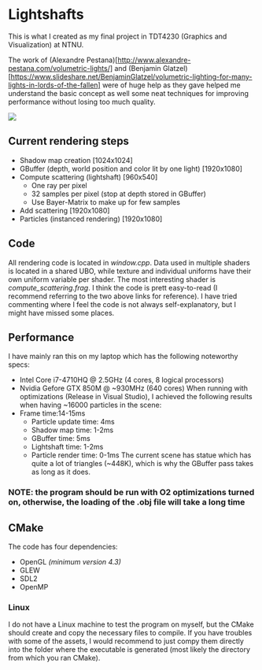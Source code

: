 # Lightshafts
This is what I created as my final project in TDT4230 (Graphics and Visualization) at NTNU.

The work of (Alexandre Pestana)[http://www.alexandre-pestana.com/volumetric-lights/] and (Benjamin Glatzel)[https://www.slideshare.net/BenjaminGlatzel/volumetric-lighting-for-many-lights-in-lords-of-the-fallen] were of huge help as they gave helped me understand the basic concept as well some neat techniques for improving performance without losing too much quality.

![](https://i.imgur.com/SkOWMLh.png)

## Current rendering steps
- Shadow map creation [1024x1024]
- GBuffer (depth, world position and color lit by one light) [1920x1080]
- Compute scattering (lightshaft) [960x540]
  - One ray per pixel
  - 32 samples per pixel (stop at depth stored in GBuffer)
  - Use Bayer-Matrix to make up for few samples
- Add scattering [1920x1080]
- Particles (instanced rendering) [1920x1080]

## Code
All rendering code is located in *window.cpp*. Data used in multiple shaders is located in a shared UBO, while texture and individual uniforms have their own uniform variable per shader. The most interesting shader is *compute_scattering.frag*. I think the code is prett easy-to-read (I recommend referring to the two above links for reference). I have tried commenting where I feel the code is not always self-explanatory, but I might have missed some places.

## Performance
I have mainly ran this on my laptop which has the following noteworthy specs:
- Intel Core i7-4710HQ @ 2.5GHz (4 cores, 8 logical processors)
- Nvidia Gefore GTX 850M @ ~930MHz (640 cores)
When running with optimizations (Release in Visual Studio), I achieved the following results when having ~16000 particles in the scene:
- Frame time:14-15ms
  - Particle update time: 4ms
  - Shadow map time: 1-2ms
  - GBuffer time: 5ms
  - Lightshaft time: 1-2ms
  - Particle render time: 0-1ms
The current scene has statue which has quite a lot of triangles (~448K), which is why the GBuffer pass takes as long as it does.
### NOTE: the program should be run with O2 optimizations turned on, otherwise, the loading of the .obj file will take a long time

## CMake
The code has four dependencies:
- OpenGL *(minimum version 4.3)*
- GLEW
- SDL2
- OpenMP
### Linux
I do not have a Linux machine to test the program on myself, but the CMake should create and copy the necessary files to compile. If you have troubles with some of the assets, I would recommend to just compy them directly into the folder where the executable is generated (most likely the directory from which you ran CMake).

